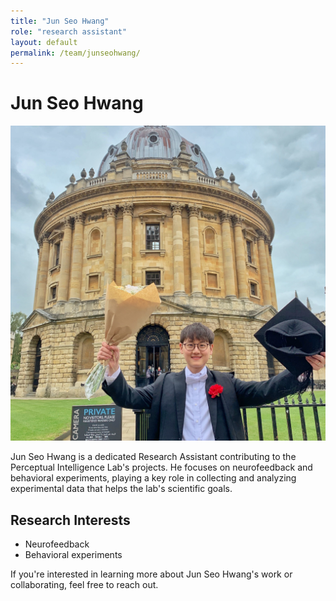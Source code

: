 ```yaml
---
title: "Jun Seo Hwang"
role: "research assistant"
layout: default
permalink: /team/junseohwang/
---
```


# Jun Seo Hwang

![Jun Seo Hwang](/assets/images/team/junseohwang.jpg)

Jun Seo Hwang is a dedicated Research Assistant contributing to the Perceptual Intelligence Lab's projects. He focuses on neurofeedback and behavioral experiments, playing a key role in collecting and analyzing experimental data that helps the lab's scientific goals.

## Research Interests
- Neurofeedback
- Behavioral experiments

If you're interested in learning more about Jun Seo Hwang's work or collaborating, feel free to reach out.